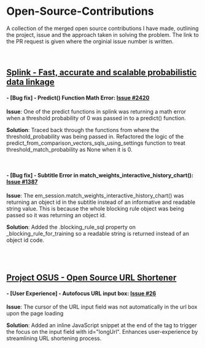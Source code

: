 # Open-Source-Contributions
A collection of the merged open source contributions I have made, outlining the project, issue and the approach taken in solving the problem. The link to the PR request is given where the orginial issue number is written. 

<br>

## [Splink - Fast, accurate and scalable probabilistic data linkage](https://github.com/moj-analytical-services/splink)


#### - [**Bug fix**] - Predict() Function Math Error: [Issue #2420](https://github.com/moj-analytical-services/splink/pull/2425)

**Issue**: One of the predict functions in splink was returning a math error when a threshold probability of 0 was passed in to a predict() function.

**Solution**: Traced back through the functions from where the threshold_probability was being passed in. Refactored the logic of the predict_from_comparison_vectors_sqls_using_settings function to treat threshold_match_probability as None when it is 0.

<br>

#### - [**Bug fix**] - Subtitle Error in match_weights_interactive_history_chart(): [Issue #1387](https://github.com/moj-analytical-services/splink/pull/2446)

**Issue**: The em_session.match_weights_interactive_history_chart() was returning an object id in the subtitle instead of an informative and readable string value. This is because the whole blocking rule object was being passed so it was returning an object id. 

**Solution**: Added the .blocking_rule_sql property on _blocking_rule_for_training so a readable string is returned instead of an object id code.

<br><br>

## [Project OSUS - Open Source URL Shortener](https://github.com/harshithtunuguntla/project-osus)

#### - [User Experience] - Autofocus URL input box: [Issue #26](https://github.com/harshithtunuguntla/project-osus/pull/38)

**Issue**: The cursor of the URL input field was not automatically in the url box upon the page loading

**Solution**: Added an inline JavaScript snippet at the end of the <body> tag to trigger the focus on the input field with id="longUrl". Enhances user-experience by streamlining URL shortening process.


